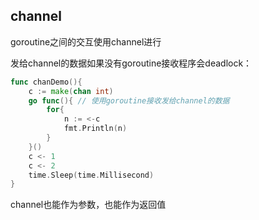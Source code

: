 ## channel

goroutine之间的交互使用channel进行

发给channel的数据如果没有goroutine接收程序会deadlock：

```go
func chanDemo(){
	c := make(chan int)
	go func(){ // 使用goroutine接收发给channel的数据
		for{
			n := <-c
			fmt.Println(n)
		}
	}()
	c <- 1
	c <- 2
	time.Sleep(time.Millisecond)
}
```

channel也能作为参数，也能作为返回值